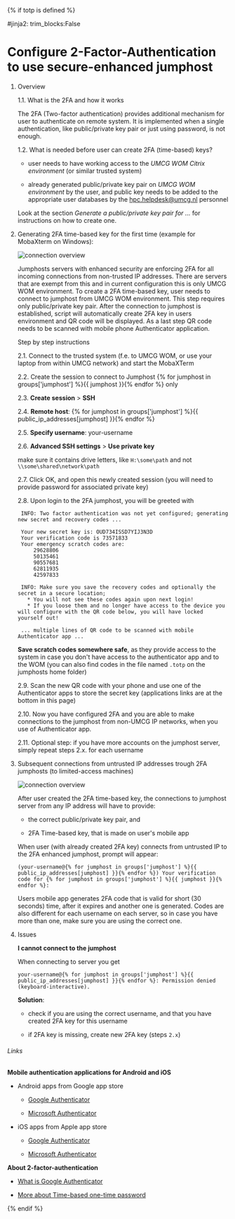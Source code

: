 {% if totp is defined %}

#jinja2: trim_blocks:False

# Configure 2-Factor-Authentication to use secure-enhanced jumphost

1. Overview

    1.1. What is the 2FA and how it works

    The 2FA (Two-factor authentication) provides additional mechanism for user to authenticate on remote system. It is implemented when a single authentication, like public/private key pair or just using password, is not enough.

    1.2. What is needed before user can create 2FA (time-based) keys?

    - user needs to have working access to the *UMCG WOM Citrix environment* (or similar trusted system)

    - already generated public/private key pair on *UMCG WOM environment* by the user, and public key needs to be added to the appropriate user databases by the hpc.helpdesk@umcg.nl personnel

    Look at the section *Generate a public/private key pair for ...* for instructions on how to create one.

2. Generating 2FA time-based key for the first time (example for MobaXterm on Windows):

    ![connection overview](img/2FA-initial.png)

    Jumphosts servers with enhanced security are enforcing 2FA for all incoming connections from non-trusted IP addresses. There are servers that are exempt from this and in current configuration this is only UMCG WOM environment. To create a 2FA time-based key, user needs to connect to jumphost from UMCG WOM environment. This step requires only public/private key pair. After the connection to jumphost is established, script will automatically create 2FA key in users environment and QR code will be displayed. As a last step QR code needs to be scanned with mobile phone Authenticator application.

    Step by step instructions

    2.1. Connect to the trusted system (f.e. to UMCG WOM, or use your laptop from within UMCG network) and start the MobaXTerm

    2.2. Create the session to connect to Jumphost {% for jumphost in groups['jumphost'] %}{{ jumphost }}{% endfor %} only

    2.3. **Create session** > **SSH**

    2.4. **Remote host**: {% for jumphost in groups['jumphost'] %}{{ public_ip_addresses[jumphost] }}{% endfor %} 

    2.5. **Specify username**: your-username

    2.6. **Advanced SSH settings** > **Use private key**

      make sure it contains drive letters, like `H:\some\path` and not `\\some\shared\network\path`

    2.7. Click OK, and open this newly created session (you will need to provide password for associated private key)

    2.8. Upon login to the 2FA jumphost, you will be greeted with

        INFO: Two factor authentication was not yet configured; generating new secret and recovery codes ...
        
        Your new secret key is: OUD734ISSD7YIJ3N3D
        Your verification code is 73571833
        Your emergency scratch codes are:
            29628806
            50135461
            90557681
            62811935
            42597833
        
        INFO: Make sure you save the recovery codes and optionally the secret in a secure location;
          * You will not see these codes again upon next login!
          * If you loose them and no longer have access to the device you will configure with the QR code below, you will have locked yourself out!
        
        ... multiple lines of QR code to be scanned with mobile Authenticator app ...

    **Save scratch codes somewhere safe**, as they provide access to the system in case you don't have access to the authenticator app and to the WOM (you can also find codes in the file named `.totp` on the jumphosts home folder)

    2.9. Scan the new QR code with your phone and use one of the Authenticator apps to store the secret key (applications links are at the bottom in this page)

    2.10. Now you have configured 2FA and you are able to make connections to the jumphost from non-UMCG IP networks, when you use of Authenticator app.

    2.11. Optional step: if you have more accounts on the jumphost server, simply repeat steps 2.x. for each username

3. Subsequent connections from untrusted IP addresses trough 2FA jumphosts (to limited-access machines)

    ![connection overview](img/2FA-following.png)
            
    After user created the 2FA time-based key, the connections to jumphost server from any IP address will have to provide:

    - the correct public/private key pair, and

    - 2FA Time-based key, that is made on user's mobile app
          
    When user (with already created 2FA key) connects from untrusted IP to the 2FA enhanced jumphost, prompt will appear:

    `(your-username@{% for jumphost in groups['jumphost'] %}{{ public_ip_addresses[jumphost] }}{% endfor %}) Your verification code for {% for jumphost in groups['jumphost'] %}{{ jumphost }}{% endfor %}:`

    Users mobile app generates 2FA code that is valid for short (30 seconds) time, after it expires and another one is generated. Codes are also different for each username on each server, so in case you have more than one, make sure you are using the correct one.

4. Issues

    **I cannot connect to the jumphost**

    When connecting to server you get

    `your-username@{% for jumphost in groups['jumphost'] %}{{ public_ip_addresses[jumphost] }}{% endfor %}: Permission denied (keyboard-interactive).`

    **Solution**:

    - check if you are using the correct username, and that you have created 2FA key for this username

    - if 2FA key is missing, create new 2FA key (steps `2.x`)

###### Links


**Mobile authentication applications for Android and iOS**

- Android apps from Google app store

    - [Google Authenticator](https://play.google.com/store/apps/details?id=com.google.android.apps.authenticator2)

    - [Microsoft Authenticator](https://play.google.com/store/apps/details?id=com.azure.authenticator&hl=en&gl=US)

- iOS apps from Apple app store

    - [Google Authenticator](https://apps.apple.com/us/app/google-authenticator/id388497605)

    - [Microsoft Authenticator](https://apps.apple.com/us/app/microsoft-authenticator/id983156458)

**About 2-factor-authentication**

   - [What is Google Authenticator](https://en.wikipedia.org/wiki/Google_Authenticator)

   - [More about Time-based one-time password](https://en.wikipedia.org/wiki/Time-based_one-time_password)

{% endif %}
